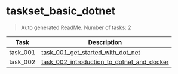 # taskset_basic_dotnet

> Auto generated ReadMe. Number of tasks: 2

| Task     | Description                                                                                                   |
|----------|---------------------------------------------------------------------------------------------------------------|
| task_001 | [task_001_get_started_with_dot_net](taskset_basic_dotnet/task_001_get_started_with_dot_net)                   |
| task_002 | [task_002_introduction_to_dotnet_and_docker](taskset_basic_dotnet/task_002_introduction_to_dotnet_and_docker) |
